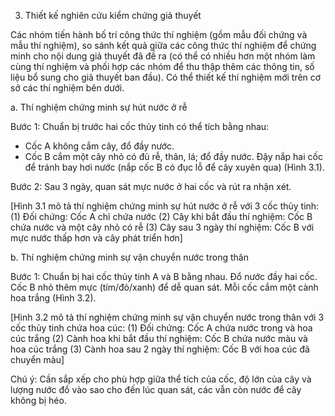 3. Thiết kế nghiên cứu kiểm chứng giả thuyết

Các nhóm tiến hành bố trí công thức thí nghiệm (gồm mẫu đối chứng và mẫu thí nghiệm), so sánh kết quả giữa các công thức thí nghiệm để chứng minh cho nội dung giả thuyết đã đề ra (có thể có nhiều hơn một nhóm làm cùng thí nghiệm và phối hợp các nhóm để thu thập thêm các thông tin, số liệu bổ sung cho giả thuyết ban đầu). Có thể thiết kế thí nghiệm mới trên cơ sở các thí nghiệm bên dưới.

a. Thí nghiệm chứng minh sự hút nước ở rễ

Bước 1: Chuẩn bị trước hai cốc thủy tinh có thể tích bằng nhau:
- Cốc A không cắm cây, đổ đầy nước.
- Cốc B cắm một cây nhỏ có đủ rễ, thân, lá; đổ đầy nước.
Đậy nắp hai cốc để tránh bay hơi nước (nắp cốc B có đục lỗ để cây xuyên qua) (Hình 3.1).

Bước 2: Sau 3 ngày, quan sát mực nước ở hai cốc và rút ra nhận xét.

[Hình 3.1 mô tả thí nghiệm chứng minh sự hút nước ở rễ với 3 cốc thủy tinh:
(1) Đối chứng: Cốc A chỉ chứa nước
(2) Cây khi bắt đầu thí nghiệm: Cốc B chứa nước và một cây nhỏ có rễ
(3) Cây sau 3 ngày thí nghiệm: Cốc B với mực nước thấp hơn và cây phát triển hơn]

b. Thí nghiệm chứng minh sự vận chuyển nước trong thân

Bước 1: Chuẩn bị hai cốc thủy tinh A và B bằng nhau. Đổ nước đầy hai cốc. Cốc B nhỏ thêm mực (tím/đỏ/xanh) để dễ quan sát. Mỗi cốc cắm một cành hoa trắng (Hình 3.2).

[Hình 3.2 mô tả thí nghiệm chứng minh sự vận chuyển nước trong thân với 3 cốc thủy tinh chứa hoa cúc:
(1) Đối chứng: Cốc A chứa nước trong và hoa cúc trắng
(2) Cành hoa khi bắt đầu thí nghiệm: Cốc B chứa nước màu và hoa cúc trắng
(3) Cành hoa sau 2 ngày thí nghiệm: Cốc B với hoa cúc đã chuyển màu]

Chú ý: Cần sắp xếp cho phù hợp giữa thể tích của cốc, độ lớn của cây và lượng nước đổ vào sao cho đến lúc quan sát, các vẫn còn nước để cây không bị héo.